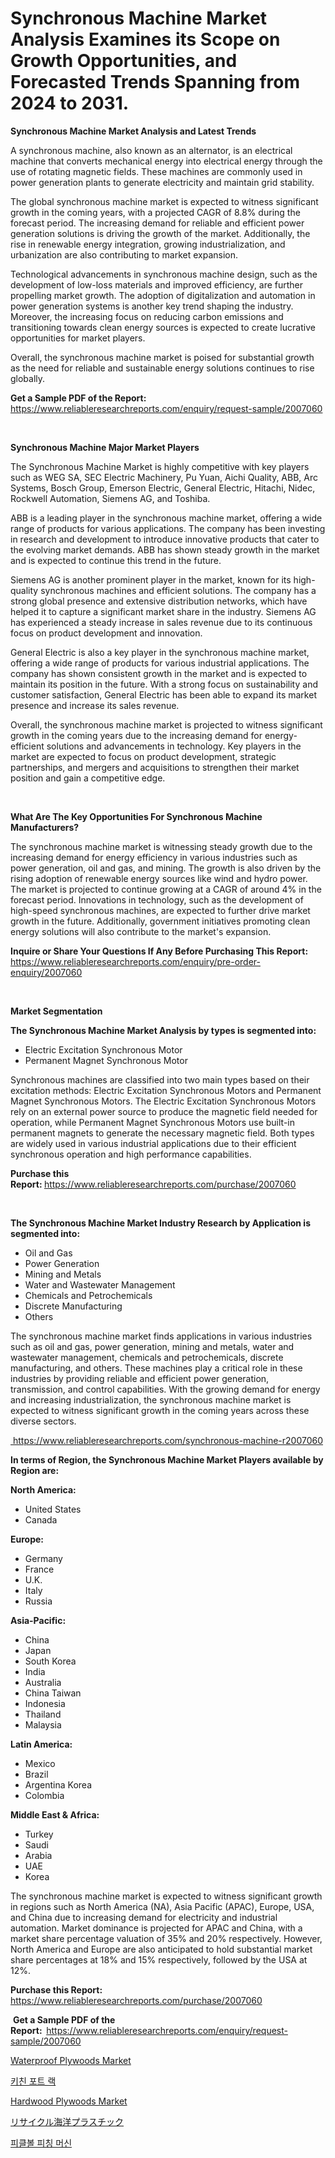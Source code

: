 <p><h1>Synchronous Machine Market Analysis Examines its Scope on Growth Opportunities, and Forecasted Trends Spanning from 2024 to 2031.</h1></p><p><strong>Synchronous Machine Market Analysis and Latest Trends</strong></p>
<p><p>A synchronous machine, also known as an alternator, is an electrical machine that converts mechanical energy into electrical energy through the use of rotating magnetic fields. These machines are commonly used in power generation plants to generate electricity and maintain grid stability.</p><p>The global synchronous machine market is expected to witness significant growth in the coming years, with a projected CAGR of 8.8% during the forecast period. The increasing demand for reliable and efficient power generation solutions is driving the growth of the market. Additionally, the rise in renewable energy integration, growing industrialization, and urbanization are also contributing to market expansion.</p><p>Technological advancements in synchronous machine design, such as the development of low-loss materials and improved efficiency, are further propelling market growth. The adoption of digitalization and automation in power generation systems is another key trend shaping the industry. Moreover, the increasing focus on reducing carbon emissions and transitioning towards clean energy sources is expected to create lucrative opportunities for market players.</p><p>Overall, the synchronous machine market is poised for substantial growth as the need for reliable and sustainable energy solutions continues to rise globally.</p></p>
<p><strong>Get a Sample PDF of the Report:&nbsp;</strong> <a href="https://www.reliableresearchreports.com/enquiry/request-sample/2007060">https://www.reliableresearchreports.com/enquiry/request-sample/2007060</a></p>
<p>&nbsp;</p>
<p><strong>Synchronous Machine Major Market Players</strong></p>
<p><p>The Synchronous Machine Market is highly competitive with key players such as WEG SA, SEC Electric Machinery, Pu Yuan, Aichi Quality, ABB, Arc Systems, Bosch Group, Emerson Electric, General Electric, Hitachi, Nidec, Rockwell Automation, Siemens AG, and Toshiba.</p><p>ABB is a leading player in the synchronous machine market, offering a wide range of products for various applications. The company has been investing in research and development to introduce innovative products that cater to the evolving market demands. ABB has shown steady growth in the market and is expected to continue this trend in the future.</p><p>Siemens AG is another prominent player in the market, known for its high-quality synchronous machines and efficient solutions. The company has a strong global presence and extensive distribution networks, which have helped it to capture a significant market share in the industry. Siemens AG has experienced a steady increase in sales revenue due to its continuous focus on product development and innovation.</p><p>General Electric is also a key player in the synchronous machine market, offering a wide range of products for various industrial applications. The company has shown consistent growth in the market and is expected to maintain its position in the future. With a strong focus on sustainability and customer satisfaction, General Electric has been able to expand its market presence and increase its sales revenue.</p><p>Overall, the synchronous machine market is projected to witness significant growth in the coming years due to the increasing demand for energy-efficient solutions and advancements in technology. Key players in the market are expected to focus on product development, strategic partnerships, and mergers and acquisitions to strengthen their market position and gain a competitive edge.</p></p>
<p>&nbsp;</p>
<p><strong>What Are The Key Opportunities For Synchronous Machine Manufacturers?</strong></p>
<p><p>The synchronous machine market is witnessing steady growth due to the increasing demand for energy efficiency in various industries such as power generation, oil and gas, and mining. The growth is also driven by the rising adoption of renewable energy sources like wind and hydro power. The market is projected to continue growing at a CAGR of around 4% in the forecast period. Innovations in technology, such as the development of high-speed synchronous machines, are expected to further drive market growth in the future. Additionally, government initiatives promoting clean energy solutions will also contribute to the market's expansion.</p></p>
<p><strong>Inquire or Share Your Questions If Any Before Purchasing This Report:</strong> <a href="https://www.reliableresearchreports.com/enquiry/pre-order-enquiry/2007060">https://www.reliableresearchreports.com/enquiry/pre-order-enquiry/2007060</a></p>
<p>&nbsp;</p>
<p><strong>Market Segmentation</strong></p>
<p><strong>The Synchronous Machine Market Analysis by types is segmented into:</strong></p>
<p><ul><li>Electric Excitation Synchronous Motor</li><li>Permanent Magnet Synchronous Motor</li></ul></p>
<p><p>Synchronous machines are classified into two main types based on their excitation methods: Electric Excitation Synchronous Motors and Permanent Magnet Synchronous Motors. The Electric Excitation Synchronous Motors rely on an external power source to produce the magnetic field needed for operation, while Permanent Magnet Synchronous Motors use built-in permanent magnets to generate the necessary magnetic field. Both types are widely used in various industrial applications due to their efficient synchronous operation and high performance capabilities.</p></p>
<p><strong>Purchase this Report:&nbsp;</strong><a href="https://www.reliableresearchreports.com/purchase/2007060">https://www.reliableresearchreports.com/purchase/2007060</a></p>
<p>&nbsp;</p>
<p><strong>The Synchronous Machine Market Industry Research by Application is segmented into:</strong></p>
<p><ul><li>Oil and Gas</li><li>Power Generation</li><li>Mining and Metals</li><li>Water and Wastewater Management</li><li>Chemicals and Petrochemicals</li><li>Discrete Manufacturing</li><li>Others</li></ul></p>
<p><p>The synchronous machine market finds applications in various industries such as oil and gas, power generation, mining and metals, water and wastewater management, chemicals and petrochemicals, discrete manufacturing, and others. These machines play a critical role in these industries by providing reliable and efficient power generation, transmission, and control capabilities. With the growing demand for energy and increasing industrialization, the synchronous machine market is expected to witness significant growth in the coming years across these diverse sectors.</p></p>
<p><a href="https://www.reliableresearchreports.com/synchronous-machine-r2007060">&nbsp;https://www.reliableresearchreports.com/synchronous-machine-r2007060</a></p>
<p><strong>In terms of Region, the Synchronous Machine Market Players available by Region are:</strong></p>
<p>
    <p> <strong> North America: </strong>
        <ul>
            <li>United States</li>
            <li>Canada</li>
        </ul>
        </p> 
    <p> <strong> Europe: </strong>
        <ul>
            <li>Germany</li>
            <li>France</li>
            <li>U.K.</li>
            <li>Italy</li>
            <li>Russia</li>
        </ul>
        </p> 
    <p> <strong> Asia-Pacific: </strong>
        <ul>
            <li>China</li>
            <li>Japan</li>
            <li>South Korea</li>
            <li>India</li>
            <li>Australia</li>
            <li>China Taiwan</li>
            <li>Indonesia</li>
            <li>Thailand</li>
            <li>Malaysia</li>
        </ul>
        </p> 
    <p> <strong> Latin America: </strong>
        <ul>
            <li>Mexico</li>
            <li>Brazil</li>
            <li>Argentina Korea</li>
            <li>Colombia</li>
        </ul>
        </p> 
    <p> <strong> Middle East & Africa: </strong>
        <ul>
            <li>Turkey</li>
            <li>Saudi</li>
            <li>Arabia</li>
            <li>UAE</li>
            <li>Korea</li>
        </ul>
    </p>
    </p>
<p><p>The synchronous machine market is expected to witness significant growth in regions such as North America (NA), Asia Pacific (APAC), Europe, USA, and China due to increasing demand for electricity and industrial automation. Market dominance is projected for APAC and China, with a market share percentage valuation of 35% and 20% respectively. However, North America and Europe are also anticipated to hold substantial market share percentages at 18% and 15% respectively, followed by the USA at 12%.</p></p>
<p><strong>Purchase this Report: </strong><a href="https://www.reliableresearchreports.com/purchase/2007060">https://www.reliableresearchreports.com/purchase/2007060</a></p>
<p>&nbsp;<strong>Get a Sample PDF of the Report:&nbsp;&nbsp;</strong><a href="https://www.reliableresearchreports.com/enquiry/request-sample/2007060">https://www.reliableresearchreports.com/enquiry/request-sample/2007060</a></p>
<p><strong></strong></p>
<p><p><a href="https://issuu.com/reportprime-2/docs/waterproof-plywoods-market-size-2030.pptx">Waterproof Plywoods Market</a></p><p><a href="https://github.com/nuekbpymrrz5/Market-Research-Report-List-1/blob/main/297000525319.md">키친 포트 랙</a></p><p><a href="https://issuu.com/reportprime-2/docs/hardwood-plywoods-market-size-2030.pptx">Hardwood Plywoods Market</a></p><p><a href="https://github.com/jkjreqjscoxx7/Market-Research-Report-List-1/blob/main/607588827758.md">リサイクル海洋プラスチック</a></p><p><a href="https://github.com/BrettWeberrt8767765/Market-Research-Report-List-1/blob/main/884196725320.md">피클볼 피칭 머신</a></p></p>